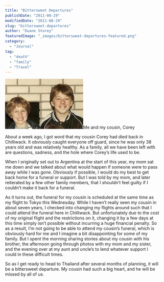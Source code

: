 ```yaml
---
title: "Bittersweet Departures"
publishDate: "2011-08-29"
modifiedDate: "2011-08-29"
slug: "bittersweet-departures"
author: "Duane Storey"
featuredImage: "_images/bittersweet-departures-featured.png"
category:
  - "Journal"
tag:
  - "death"
  - "family"
  - "Travel"
---
```


[![](_images/bittersweet-departures-1.png "Screen Shot 2011-08-28 at 10.55.06 PM")](_images/bittersweet-departures-1.png)Me and my cousin, Corey



About a week ago, I got word that my cousin Corey had died back in Chilliwack. It obviously caught everyone off guard, since he was only 38 years old and was relatively healthy. As a family, all we have been left with are questions, sadness, and the hole where Corey’s life used to be.

When I originally set out to Argentina at the start of this year, my mom sat me down and we talked about what would happen if someone were to pass away while I was gone. Obviously if possible, I would do my best to get back home for a funeral or support. But I was told by my mom, and later reiterated by a few other family members, that I shouldn’t feel guilty if I couldn’t make it back for a funeral.

As it turns out, the funeral for my cousin is scheduled at the same time as my flight to Tokyo this Wednesday. While I haven’t really seen my cousin in about seven years, I checked into changing my flights around such that I could attend the funeral here in Chilliwack. But unfortunately due to the cost of my original flight and the restrictions on it, changing it by a few days at this time simply isn’t possible without incurring a huge financial penalty. So as a result, I’m not going to be able to attend my cousin’s funeral, which is obviously hard for me and I imagine a bit disappointing for some of my family. But I spent the morning sharing stories about my cousin with his brother, the afternoon going through photos with my mom and my sister, and the evening over at my aunt and uncle’s to lend whatever support I could in these difficult times.

So as I get ready to head to Thailand after several months of planning, it will be a bittersweet departure. My cousin had such a big heart, and he will be missed by all of us.